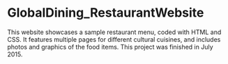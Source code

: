# GlobalDining_RestaurantWebsite
This website showcases a sample restaurant menu, coded with HTML and CSS. It features multiple pages for different cultural cuisines, and includes photos and graphics of the food items. This project was finished in July 2015.
